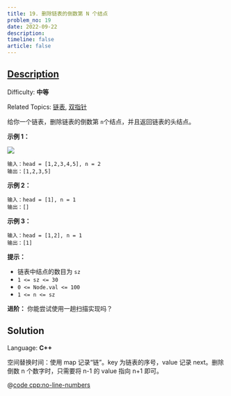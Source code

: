 ```yaml
---
title: 19. 删除链表的倒数第 N 个结点
problem_no: 19
date: 2022-09-22
description: 
timeline: false
article: false
---
```


## [Description](https://leetcode.cn/problems/remove-nth-node-from-end-of-list/)

Difficulty: **中等**

Related Topics: [链表](https://leetcode.cn/tag/linked-list/), [双指针](https://leetcode.cn/tag/two-pointers/)


给你一个链表，删除链表的倒数第 `n`个结点，并且返回链表的头结点。

**示例 1：**

![](https://assets.leetcode.com/uploads/2020/10/03/remove_ex1.jpg)

```
输入：head = [1,2,3,4,5], n = 2
输出：[1,2,3,5]
```

**示例 2：**

```
输入：head = [1], n = 1
输出：[]
```

**示例 3：**

```
输入：head = [1,2], n = 1
输出：[1]
```

**提示：**

*   链表中结点的数目为 `sz`
*   `1 <= sz <= 30`
*   `0 <= Node.val <= 100`
*   `1 <= n <= sz`

**进阶：** 你能尝试使用一趟扫描实现吗？


## Solution

Language: **C++**

空间替换时间：使用 map 记录“链”。key 为链表的序号，value 记录 next。删除倒数 n 个数字时，只需要将 n-1 的 value 指向 n+1 即可。

@[code cpp:no-line-numbers](../_codes/algorithm/code/leet-code/19-main.cpp)
